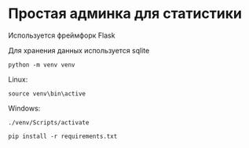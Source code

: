 # Простая админка для статистики

Используется фреймфорк Flask

Для хранения данных используется sqlite

`python -m venv venv`

Linux:

`source venv\bin\active`

Windows:

`./venv/Scripts/activate`

`pip install -r requirements.txt`